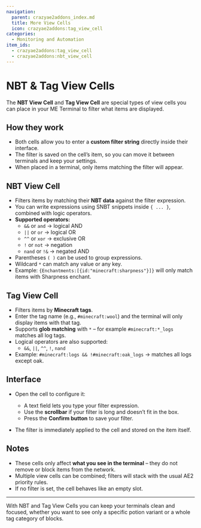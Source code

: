 ```yaml
---
navigation:
  parent: crazyae2addons_index.md
  title: More View Cells
  icon: crazyae2addons:tag_view_cell
categories:
  - Monitoring and Automation
item_ids:
  - crazyae2addons:tag_view_cell
  - crazyae2addons:nbt_view_cell
---
```

# NBT & Tag View Cells

The **NBT View Cell** and **Tag View Cell** are special types of view cells you can place in your ME Terminal to filter what items are displayed.

## How they work

* Both cells allow you to enter a **custom filter string** directly inside their interface.
* The filter is saved on the cell’s item, so you can move it between terminals and keep your settings.
* When placed in a terminal, only items matching the filter will appear.

## NBT View Cell

* Filters items by matching their **NBT data** against the filter expression.
* You can write expressions using SNBT snippets inside `{ ... }`, combined with logic operators.
* **Supported operators:**
    * `&&` or `and` → logical AND
    * `||` or `or` → logical OR
    * `^^` or `xor` → exclusive OR
    * `!` or `not` → negation
    * `nand` or `!&` → negated AND
* Parentheses `( )` can be used to group expressions.
* Wildcard `*` can match any value or any key.
* Example: `{Enchantments:[{id:"minecraft:sharpness"}]}` will only match items with Sharpness enchant.

## Tag View Cell

* Filters items by **Minecraft tags**.
* Enter the tag name (e.g., `#minecraft:wool`) and the terminal will only display items with that tag.
* Supports **glob matching** with `*` – for example `#minecraft:*_logs` matches all log tags.
* Logical operators are also supported:
    * `&&`, `||`, `^^`, `!`, `nand`
* Example: `#minecraft:logs && !#minecraft:oak_logs` → matches all logs except oak.

## Interface

* Open the cell to configure it:

    * A text field lets you type your filter expression.
    * Use the **scrollbar** if your filter is long and doesn’t fit in the box.
    * Press the **Confirm button** to save your filter.
* The filter is immediately applied to the cell and stored on the item itself.

## Notes

* These cells only affect **what you see in the terminal** – they do not remove or block items from the network.
* Multiple view cells can be combined; filters will stack with the usual AE2 priority rules.
* If no filter is set, the cell behaves like an empty slot.

---

With NBT and Tag View Cells you can keep your terminals clean and focused, whether you want to see only a specific potion variant or a whole tag category of blocks.
